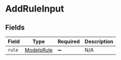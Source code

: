 # AddRuleInput


## Fields

| Field                                           | Type                                            | Required                                        | Description                                     |
| ----------------------------------------------- | ----------------------------------------------- | ----------------------------------------------- | ----------------------------------------------- |
| `rule`                                          | [ModelsRule](../../models/shared/modelsrule.md) | :heavy_minus_sign:                              | N/A                                             |
